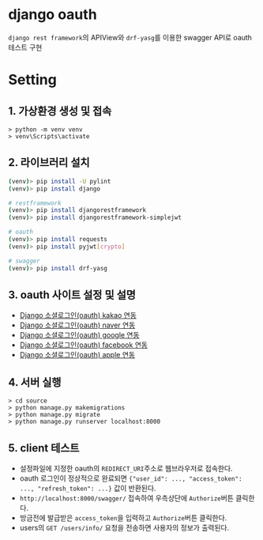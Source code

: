 # django oauth

`django rest framework`의 APIView와 `drf-yasg`를 이용한 swagger API로 oauth 테스트 구현 

# Setting

## 1. 가상환경 생성 및 접속

```
> python -m venv venv
> venv\Scripts\activate
```

## 2. 라이브러리 설치

```bash
(venv)> pip install -U pylint
(venv)> pip install django

# restframework
(venv)> pip install djangorestframework
(venv)> pip install djangorestframework-simplejwt

# oauth
(venv)> pip install requests
(venv)> pip install pyjwt[crypto]

# swagger
(venv)> pip install drf-yasg
```

## 3. oauth 사이트 설정 및 설명

- [Django 소셜로그인(oauth) kakao 연동](https://sangjuncha-dev.github.io/posts/framework/django/2021-10-11-django-oauth-kakao/)
- [Django 소셜로그인(oauth) naver 연동](https://sangjuncha-dev.github.io/posts/framework/django/2021-11-12-django-oauth-naver/)
- [Django 소셜로그인(oauth) google 연동](https://sangjuncha-dev.github.io/posts/framework/django/2021-11-22-django-oauth-google/)
- [Django 소셜로그인(oauth) facebook 연동](https://sangjuncha-dev.github.io/posts/framework/django/2021-12-29-django-oauth-facebook/)
- [Django 소셜로그인(oauth) apple 연동](https://sangjuncha-dev.github.io/posts/framework/django/2021-12-28-django-oauth-apple/)

## 4. 서버 실행

```
> cd source
> python manage.py makemigrations
> python manage.py migrate
> python manage.py runserver localhost:8000
```

## 5. client 테스트

- 설정파일에 지정한 oauth의 `REDIRECT_URI`주소로 웹브라우저로 접속한다.
- oauth 로그인이 정상적으로 완료되면 `{"user_id": ..., "access_token": ..., "refresh_token": ...}` 값이 반환된다.
- `http://localhost:8000/swagger/` 접속하여 우측상단에 `Authorize`버튼 클릭한다.
- 방금전에 발급받은 `access_token`을 입력하고 `Authorize`버튼 클릭한다.
- users의 `GET /users/info/` 요청을 전송하면 사용자의 정보가 출력된다.
